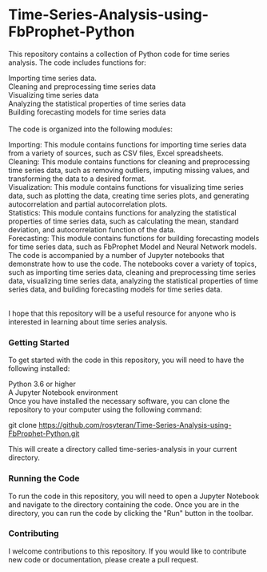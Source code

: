 # Time-Series-Analysis-using-FbProphet-Python
This repository contains a collection of Python code for time series analysis. The code includes functions for:

Importing time series data.</br>
Cleaning and preprocessing time series data</br>
Visualizing time series data</br>
Analyzing the statistical properties of time series data</br>
Building forecasting models for time series data</br>
</br>
The code is organized into the following modules:</br>

Importing: This module contains functions for importing time series data from a variety of sources, such as CSV files, Excel spreadsheets.</br>
Cleaning: This module contains functions for cleaning and preprocessing time series data, such as removing outliers, imputing missing values, and transforming the data to a desired format.</br>
Visualization: This module contains functions for visualizing time series data, such as plotting the data, creating time series plots, and generating autocorrelation and partial autocorrelation plots.</br>
Statistics: This module contains functions for analyzing the statistical properties of time series data, such as calculating the mean, standard deviation, and autocorrelation function of the data.</br>
Forecasting: This module contains functions for building forecasting models for time series data, such as FbProphet Model and Neural Network models.</br>
The code is accompanied by a number of Jupyter notebooks that demonstrate how to use the code. The notebooks cover a variety of topics, such as importing time series data, cleaning and preprocessing time series data, visualizing time series data, analyzing the statistical properties of time series data, and building forecasting models for time series data.</br></br>

I hope that this repository will be a useful resource for anyone who is interested in learning about time series analysis.

### Getting Started
To get started with the code in this repository, you will need to have the following installed:

Python 3.6 or higher</br>
A Jupyter Notebook environment</br>
Once you have installed the necessary software, you can clone the repository to your computer using the following command:</br>

git clone https://github.com/rosyteran/Time-Series-Analysis-using-FbProphet-Python.git

This will create a directory called time-series-analysis in your current directory.

### Running the Code
To run the code in this repository, you will need to open a Jupyter Notebook and navigate to the directory containing the code. Once you are in the directory, you can run the code by clicking the "Run" button in the toolbar.

### Contributing
I welcome contributions to this repository. If you would like to contribute new code or documentation, please create a pull request.
